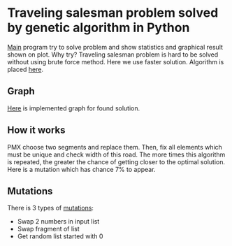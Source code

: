 # Traveling salesman problem solved by genetic algorithm in Python
[Main](https://github.com/HelenaMaslowska/genetic-algorithm/blob/main/genetic%20algorithm/main.py) program try to solve problem and show statistics and graphical result shown on plot. Why try? Traveling salesman problem is hard to be solved without using brute force method. Here we use faster solution.
Algorithm is placed [here](https://github.com/HelenaMaslowska/genetic-algorithm/blob/main/genetic%20algorithm/PMX_algorithm.py). 

## Graph
[Here](https://github.com/HelenaMaslowska/genetic-algorithm/blob/main/genetic%20algorithm/plot.py) is implemented graph for found solution.

## How it works
PMX choose two segments and replace them. Then, fix all elements which must be unique and check width of this road. The more times this algorithm is repeated, the greater the chance of getting closer to the optimal solution. Here is a mutation which has chance 7% to appear. 

## Mutations
There is 3 types of [mutations](https://github.com/HelenaMaslowska/genetic-algorithm/blob/main/genetic%20algorithm/mutations.py):
- Swap 2 numbers in input list
- Swap fragment of list
- Get random list started with 0
